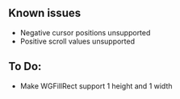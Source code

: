 
Known issues
------------

- Negative cursor positions unsupported
- Positive scroll values unsupported


To Do:
------

- Make WGFillRect support 1 height and 1 width
